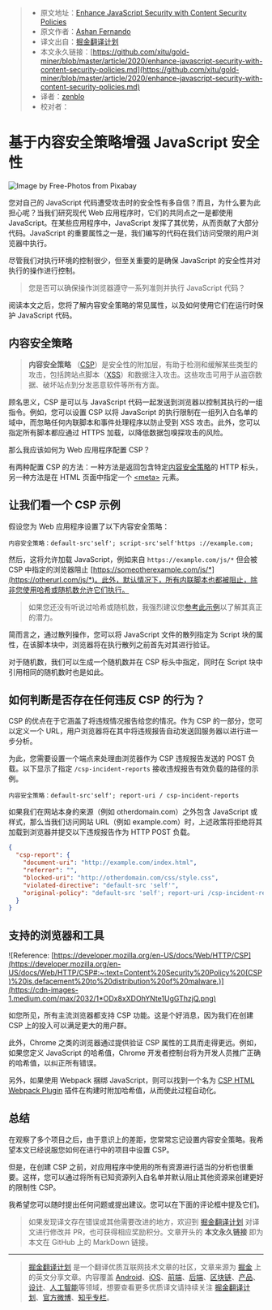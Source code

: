 > * 原文地址：[Enhance JavaScript Security with Content Security Policies](https://blog.bitsrc.io/enhance-javascript-security-with-content-security-policies-5847e5def227)
> * 原文作者：[Ashan Fernando](https://medium.com/@ashan.fernando)
> * 译文出自：[掘金翻译计划](https://github.com/xitu/gold-miner)
> * 本文永久链接：[https://github.com/xitu/gold-miner/blob/master/article/2020/enhance-javascript-security-with-content-security-policies.md](https://github.com/xitu/gold-miner/blob/master/article/2020/enhance-javascript-security-with-content-security-policies.md)
> * 译者：[zenblo](https://github.com/zenblo)
> * 校对者：

# 基于内容安全策略增强 JavaScript 安全性

![Image by [Free-Photos](https://pixabay.com/photos/?utm_source=link-attribution&utm_medium=referral&utm_campaign=image&utm_content=690286) from [Pixabay](https://pixabay.com/?utm_source=link-attribution&utm_medium=referral&utm_campaign=image&utm_content=690286)](https://cdn-images-1.medium.com/max/3840/1*s3SfHFu0tszfPURFr9mOFQ.jpeg)

您对自己的 JavaScript 代码遭受攻击时的安全性有多自信？而且，为什么要为此担心呢？当我们研究现代 Web 应用程序时，它们的共同点之一是都使用 JavaScript。在某些应用程序中，JavaScript 发挥了其优势，从而贡献了大部分代码。JavaScript 的重要属性之一是，我们编写的代码在我们访问受限的用户浏览器中执行。

尽管我们对执行环境的控制很少，但至关重要的是确保 JavaScript 的安全性并对执行的操作进行控制。

> 您是否可以确保操作浏览器遵守一系列准则并执行 JavaScript 代码？

阅读本文之后，您将了解内容安全策略的常见属性，以及如何使用它们在运行时保护 JavaScript 代码。

## 内容安全策略

> **内容安全策略** （[CSP](https://developer.mozilla.org/en-US/docs/Glossary/CSP)）是安全性的附加层，有助于检测和缓解某些类型的攻击，包括跨站点脚本（[XSS](https://developer.mozilla.org/en-US/docs/Glossary/XSS)）和数据注入攻击。这些攻击可用于从盗窃数据、破坏站点到分发恶意软件等所有方面。

顾名思义，CSP 是可以与 JavaScript 代码一起发送到浏览器以控制其执行的一组指令。例如，您可以设置 CSP 以将 JavaScript 的执行限制在一组列入白名单的域中，而忽略任何内联脚本和事件处理程序以防止受到 XSS 攻击。此外，您可以指定所有脚本都应通过 HTTPS 加载，以降低数据包嗅探攻击的风险。

那么我应该如何为 Web 应用程序配置 CSP？

有两种配置 CSP 的方法：一种方法是返回包含特定[内容安全策略](https://developer.mozilla.org/en-US/docs/Web/HTTP/Headers/Content-Security-Policy)的 HTTP 标头，另一种方法是在 HTML 页面中指定一个 [\<meta>](https://developer.mozilla.org/en-US/docs/Web/HTML/Element/meta) 元素。

## 让我们看一个 CSP 示例

假设您为 Web 应用程序设置了以下内容安全策略：

```
内容安全策略：default-src'self'; script-src'self'https ://example.com;
```

然后，这将允许加载 JavaScript，例如来自 `https://example.com/js/*` 但会被 CSP 中指定的浏览器阻止 [https://someotherexample.com/js/*](https://otherurl.com/js/*)。此外，默认情况下，所有内联脚本也都被阻止，除非您使用哈希或随机数允许它们执行。

> 如果您还没有听说过哈希或随机数，我强烈建议您[参考此示例](https://content-security-policy.com/examples/allow-inline-script/)以了解其真正的潜力。

简而言之，通过散列操作，您可以将 JavaScript 文件的散列指定为 Script 块的属性，在该脚本块中，浏览器将在执行散列之前首先对其进行验证。

对于随机数，我们可以生成一个随机数并在 CSP 标头中指定，同时在 Script 块中引用相同的随机数时也是如此。

## 如何判断是否存在任何违反 CSP 的行为？

CSP 的优点在于它涵盖了将违规情况报告给您的情况。作为 CSP 的一部分，您可以定义一个 URL，用户浏览器将在其中将违规报告自动发送回服务器以进行进一步分析。

为此，您需要设置一个端点来处理由浏览器作为 CSP 违规报告发送的 POST 负载。以下显示了指定 `/csp-incident-reports` 接收违规报告有效负载的路径的示例。

```
内容安全策略：default-src'self'; report-uri / csp-incident-reports
```

如果我们在网站本身的来源（例如 otherdomain.com）之外包含 JavaScript 或样式，那么当我们访问网站 URL（例如 example.com）时，上述政策将拒绝将其加载到浏览器并提交以下违规报告作为 HTTP POST 负载。

```json
{
  "csp-report": {
    "document-uri": "http://example.com/index.html",
    "referrer": "",
    "blocked-uri": "http://otherdomain.com/css/style.css",
    "violated-directive": "default-src 'self'",
    "original-policy": "default-src 'self'; report-uri /csp-incident-reports"
  }
}
```

## 支持的浏览器和工具

![Reference: [https://developer.mozilla.org/en-US/docs/Web/HTTP/CSP](https://developer.mozilla.org/en-US/docs/Web/HTTP/CSP#:~:text=Content%20Security%20Policy%20(CSP)%20is,defacement%20to%20distribution%20of%20malware.)](https://cdn-images-1.medium.com/max/2032/1*ODx8xXDOhYNte1UgGThzjQ.png)

如您所见，所有主流浏览器都支持 CSP 功能。这是个好消息，因为我们在创建 CSP 上的投入可以满足更大的用户群。

此外，Chrome 之类的浏览器通过提供验证 CSP 属性的工具而走得更远。例如，如果您定义 JavaScript 的哈希值，Chrome 开发者控制台将为开发人员推广正确的哈希值，以纠正所有错误。

另外，如果使用 Webpack 捆绑 JavaScript，则可以找到一个名为 [CSP HTML Webpack Plugin](https://www.npmjs.com/package/csp-html-webpack-plugin) 插件在构建时附加哈希值，从而使此过程自动化。

## 总结

在观察了多个项目之后，由于意识上的差距，您常常忘记设置内容安全策略。我希望本文已经说服您如何在进行中的项目中设置 CSP。

但是，在创建 CSP 之前，对应用程序中使用的所有资源进行适当的分析也很重要。这样，您可以通过将所有已知资源列入白名单并默认阻止其他资源来创建更好的限制性 CSP。

我希望您可以随时提出任何问题或提出建议。您可以在下面的评论框中提及它们。

> 如果发现译文存在错误或其他需要改进的地方，欢迎到 [掘金翻译计划](https://github.com/xitu/gold-miner) 对译文进行修改并 PR，也可获得相应奖励积分。文章开头的 **本文永久链接** 即为本文在 GitHub 上的 MarkDown 链接。

---

> [掘金翻译计划](https://github.com/xitu/gold-miner) 是一个翻译优质互联网技术文章的社区，文章来源为 [掘金](https://juejin.im) 上的英文分享文章。内容覆盖 [Android](https://github.com/xitu/gold-miner#android)、[iOS](https://github.com/xitu/gold-miner#ios)、[前端](https://github.com/xitu/gold-miner#前端)、[后端](https://github.com/xitu/gold-miner#后端)、[区块链](https://github.com/xitu/gold-miner#区块链)、[产品](https://github.com/xitu/gold-miner#产品)、[设计](https://github.com/xitu/gold-miner#设计)、[人工智能](https://github.com/xitu/gold-miner#人工智能)等领域，想要查看更多优质译文请持续关注 [掘金翻译计划](https://github.com/xitu/gold-miner)、[官方微博](http://weibo.com/juejinfanyi)、[知乎专栏](https://zhuanlan.zhihu.com/juejinfanyi)。
